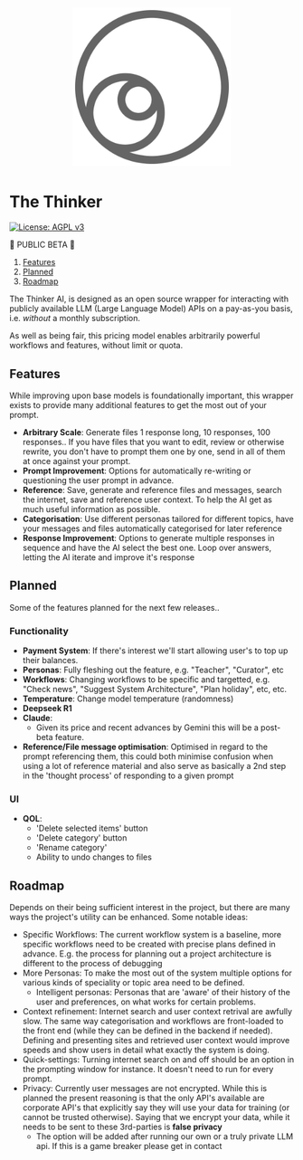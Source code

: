 <h1 align="center">
    <a href="https://thethinkerai.com/">
        <img src="FrontEnd/public/ThinkerLogo.png" style="width:280px; height:auto;" alt="ThinkerAI Logo">
    </a>
</h1>

# The Thinker

[![License: AGPL v3](https://img.shields.io/badge/License-AGPL%20v3-blue.svg)](https://www.gnu.org/licenses/agpl-3.0)

🚧 PUBLIC BETA 🚧

1. [Features](#features)
2. [Planned](#planned)
3. [Roadmap](#roadmap)

The Thinker AI, is designed as an open source wrapper for interacting with publicly available LLM (Large Language Model) 
APIs on a pay-as-you basis, i.e. *without* a monthly subscription.

As well as being fair, this pricing model enables arbitrarily powerful workflows and features, without limit or quota.


## Features

While improving upon base models is foundationally important, this wrapper exists to provide many additional features to
get the most out of your prompt.

- **Arbitrary Scale**: Generate files 1 response long, 10 responses, 100 responses.. If you have files that you want to edit, 
  review or otherwise rewrite, you don't have to prompt them one by one, send in all of them at once against your prompt.
- **Prompt Improvement**: Options for automatically re-writing or questioning the user prompt in advance.
- **Reference**: Save, generate and reference files and messages, search the internet, save and reference user context. To help the
  AI get as much useful information as possible.
- **Categorisation**: Use different personas tailored for different topics, have your messages and files automatically 
 categorised for later reference
- **Response Improvement**: Options to generate multiple responses in sequence and have the AI select the best one. Loop 
  over answers, letting the AI iterate and improve it's response

## Planned

Some of the features planned for the next few releases..

### Functionality

- **Payment System**: If there's interest we'll start allowing user's to top up their balances.
- **Personas**: Fully fleshing out the feature, e.g. "Teacher", "Curator", etc
- **Workflows**: Changing workflows to be specific and targetted, e.g. "Check news", "Suggest System Architecture", "Plan holiday", etc, etc.
- **Temperature**: Change model temperature (randomness)
- **Deepseek R1**
- **Claude**:
  - Given its price and recent advances by Gemini this will be a post-beta feature.
- **Reference/File message optimisation**: Optimised in regard to the prompt referencing them, this could both minimise
  confusion when using a lot of reference material and also serve as basically a 2nd step in the 'thought process' of responding
  to a given prompt

### UI

- **QOL**:
  - 'Delete selected items' button
  - 'Delete category' button
  - 'Rename category'
  - Ability to undo changes to files


## Roadmap

Depends on their being sufficient interest in the project, but there are many ways the project's utility can be enhanced.
Some notable ideas:

- Specific Workflows: The current workflow system is a baseline, more specific workflows need to be created with precise
  plans defined in advance. E.g. the process for planning out a project architecture is different to the process of debugging
- More Personas: To make the most out of the system multiple options for various kinds of speciality or topic area need 
  to be defined.
  - Intelligent personas: Personas that are 'aware' of their history of the user and preferences, on what works for 
    certain problems.
- Context refinement: Internet search and user context retrival are awfully slow. The same way categorisation and workflows
  are front-loaded to the front end (while they can be defined in the backend if needed). Defining and presenting sites
  and retrieved user context would improve speeds and show users in detail what exactly the system is doing.
- Quick-settings: Turning internet search on and off should be an option in the prompting window for instance. It 
  doesn't need to run for every prompt.
- Privacy: Currently user messages are not encrypted. While this is planned the present reasoning is that the only API's
  available are corporate API's that explicitly say they will use your data for training (or cannot be trusted otherwise).
  Saying that we encrypt your data, while it needs to be sent to these 3rd-parties is **false privacy**
  - The option will be added after running our own or a truly private LLM api. If this is a game breaker please get in 
    contact


